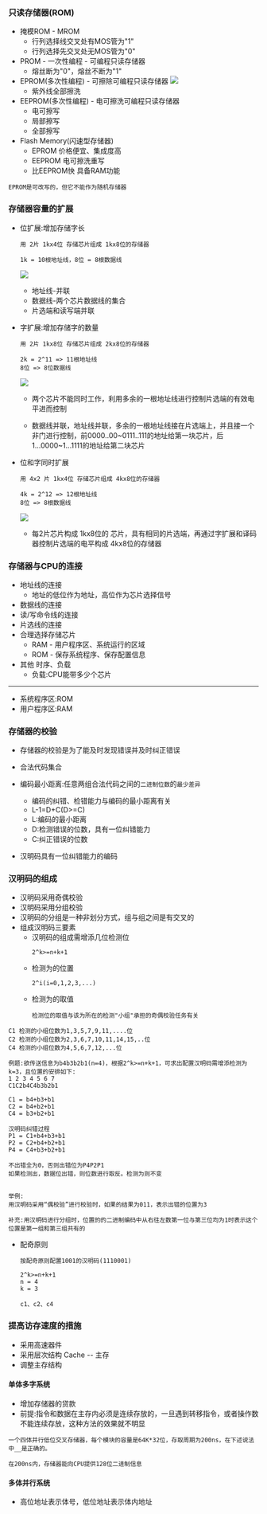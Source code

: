 ### 只读存储器\(ROM\)

* 掩模ROM - MROM
  * 行列选择线交叉处有MOS管为"1"
  * 行列选择先交叉处无MOS管为"0"
* PROM - 一次性编程 - 可编程只读存储器
  * 熔丝断为"0"，熔丝不断为"1"
* EPROM\(多次性编程\) - 可擦除可编程只读存储器
  ![](/assets/js-14.2.4.3-1.png)
  * 紫外线全部擦洗
* EEPROM\(多次性编程\) - 电可擦洗可编程只读存储器
  * 电可擦写
  * 局部擦写
  * 全部擦写
* Flash Memory\(闪速型存储器\)
  * EPROM        价格便宜、集成度高
  * EEPROM       电可擦洗重写
  * 比EEPROM快    具备RAM功能

```
EPROM是可改写的，但它不能作为随机存储器
```

### 存储器容量的扩展

* 位扩展:增加存储字长

  ```
  用 2片 1kx4位 存储芯片组成 1kx8位的存储器

  1k = 10根地址线，8位 = 8根数据线
  ```

  ![](/assets/js-14.2.4.3-3.png)

  * 地址线-并联
  * 数据线-两个芯片数据线的集合
  * 片选端和读写端并联

* 字扩展:增加存储字的数量

  ```
  用 2片 1kx8位 存储芯片组成 2kx8位的存储器

  2k = 2^11 => 11根地址线
  8位 => 8位数据线
  ```

  ![](/assets/js-14.2.4.3-4.png)

  * 两个芯片不能同时工作，利用多余的一根地址线进行控制片选端的有效电平进而控制

  * 数据线并联，地址线并联，多余的一根地址线接在片选端上，并且接一个非门进行控制，前0000..00~0111..111的地址给第一块芯片，后1...0000~1...1111的地址给第二块芯片

* 位和字同时扩展

  ```
  用 4x2 片 1kx4位 存储芯片组成 4kx8位的存储器

  4k = 2^12 => 12根地址线
  8位 => 8根数据线
  ```

  ![](/assets/js-14.2.4.3-5.png)

  * 每2片芯片构成 1kx8位的 芯片，具有相同的片选端，再通过字扩展和译码器控制片选端的电平构成 4kx8位的存储器

### 存储器与CPU的连接

* 地址线的连接
  * 地址的低位作为地址，高位作为芯片选择信号
* 数据线的连接
* 读/写命令线的连接
* 片选线的连接
* 合理选择存储芯片
  * RAM - 用户程序区、系统运行的区域
  * ROM - 保存系统程序、保存配置信息
* 其他 时序、负载
  * 负载:CPU能带多少个芯片

---

* 系统程序区:ROM
* 用户程序区:RAM

### 存储器的校验

* 存储器的校验是为了能及时发现错误并及时纠正错误
* 合法代码集合
* 编码最小距离:任意两组合法代码之间的`二进制位数`的`最少差异`

  * 编码的纠错、检错能力与编码的最小距离有关
  * L-1=D+C\(D&gt;=C\)
  * L:编码的最小距离
  * D:检测错误的位数，具有一位纠错能力
  * C:纠正错误的位数

* 汉明码具有一位纠错能力的编码

### 汉明码的组成

* 汉明码采用奇偶校验
* 汉明码采用分组校验
* 汉明码的分组是一种非划分方式，组与组之间是有交叉的
* 组成汉明码三要素
  * 汉明码的组成需增添几位检测位
    ```
    2^k>=n+k+1
    ```
  * 检测为的位置
    ```
    2^i(i=0,1,2,3,...)
    ```
  * 检测为的取值
    ```
    检测位的取值与该为所在的检测"小组"承担的奇偶校验任务有关
    ```

```
C1 检测的小组位数为1,3,5,7,9,11,....位
C2 检测的小组位数为2,3,6,7,10,11,14,15,..位
C4 检测的小组位数为4,5,6,7,12,...位
```

```
例题:欲传送信息为b4b3b2b1(n=4)，根据2^k>=n+k+1，可求出配置汉明码需增添检测为k=3，且位置的安排如下:
1 2 3 4 5 6 7
C1C2b4C4b3b2b1

C1 = b4+b3+b1
C2 = b4+b2+b1
C4 = b3+b2+b1
```

```
汉明码纠错过程
P1 = C1+b4+b3+b1
P2 = C2+b4+b2+b1
P4 = C4+b3+b2+b1

不出错全为0，否则出错位为P4P2P1
如果检测出，数据位出错，则位数进行取反。检测为则不变


举例:
用汉明码采用“偶校验”进行校验时，如果的结果为011，表示出错的位置为3
```

```
补充:用汉明码进行分组时，位置的的二进制编码中从右往左数第一位与第三位均为1时表示这个位置是第一组和第三组共有的
```

* 配奇原则

  ```
  按配奇原则配置1001的汉明码(1110001)

  2^k>=n+k+1
  n = 4
  k = 3

  c1、c2、c4
  ```

### 提高访存速度的措施

* 采用高速器件
* 采用层次结构 Cache -- 主存
* 调整主存结构

#### 单体多字系统

* 增加存储器的贷款
* 前提:指令和数据在主存内必须是连续存放的，一旦遇到转移指令，或者操作数不能连续存放，这种方法的效果就不明显

```
一个四体并行低位交叉存储器，每个模块的容量是64K*32位，存取周期为200ns，在下述说法中__是正确的。

在200ns内，存储器能向CPU提供128位二进制信息
```

#### 多体并行系统

* 高位地址表示体号，低位地址表示体内地址



